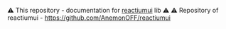 ⚠️ This repository - documentation for [reactiumui](https://reactiumui.vercel.app/docs) lib
⚠️ 
⚠️ Repository of reactiumui - https://github.com/AnemonOFF/reactiumui